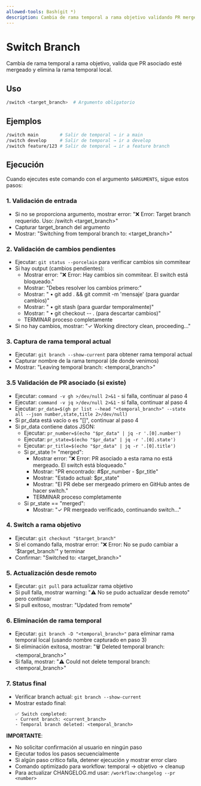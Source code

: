 ```yaml
---
allowed-tools: Bash(git *)
description: Cambia de rama temporal a rama objetivo validando PR mergeado
---
```


# Switch Branch

Cambia de rama temporal a rama objetivo, valida que PR asociado esté mergeado y elimina la rama temporal local.

## Uso
```bash
/switch <target_branch>  # Argumento obligatorio
```

## Ejemplos
```bash
/switch main        # Salir de temporal → ir a main
/switch develop     # Salir de temporal → ir a develop  
/switch feature/123 # Salir de temporal → ir a feature branch
```

## Ejecución

Cuando ejecutes este comando con el argumento `$ARGUMENTS`, sigue estos pasos:

### 1. Validación de entrada
- Si no se proporciona argumento, mostrar error: "❌ Error: Target branch requerido. Uso: /switch <target_branch>"
- Capturar target_branch del argumento
- Mostrar: "Switching from temporal branch to: <target_branch>"

### 2. Validación de cambios pendientes
- Ejecutar: `git status --porcelain` para verificar cambios sin commitear
- Si hay output (cambios pendientes):
  - Mostrar error: "❌ Error: Hay cambios sin commitear. El switch está bloqueado."
  - Mostrar: "Debes resolver los cambios primero:"
  - Mostrar: "  • git add . && git commit -m 'mensaje'  (para guardar cambios)"
  - Mostrar: "  • git stash  (para guardar temporalmente)"
  - Mostrar: "  • git checkout -- .  (para descartar cambios)"
  - TERMINAR proceso completamente
- Si no hay cambios, mostrar: "✓ Working directory clean, proceeding..."

### 3. Captura de rama temporal actual
- Ejecutar: `git branch --show-current` para obtener rama temporal actual
- Capturar nombre de la rama temporal (de donde venimos)
- Mostrar: "Leaving temporal branch: <temporal_branch>"

### 3.5 Validación de PR asociado (si existe)
- Ejecutar: `command -v gh >/dev/null 2>&1` - si falla, continuar al paso 4
- Ejecutar: `command -v jq >/dev/null 2>&1` - si falla, continuar al paso 4
- Ejecutar: `pr_data=$(gh pr list --head "<temporal_branch>" --state all --json number,state,title 2>/dev/null)`
- Si pr_data está vacío o es "[]", continuar al paso 4
- Si pr_data contiene datos JSON:
  - Ejecutar: `pr_number=$(echo "$pr_data" | jq -r '.[0].number')`
  - Ejecutar: `pr_state=$(echo "$pr_data" | jq -r '.[0].state')`
  - Ejecutar: `pr_title=$(echo "$pr_data" | jq -r '.[0].title')`
  - Si pr_state != "merged":
    - Mostrar error: "❌ Error: PR asociado a esta rama no está mergeado. El switch está bloqueado."
    - Mostrar: "PR encontrado: #$pr_number - $pr_title"
    - Mostrar: "Estado actual: $pr_state"
    - Mostrar: "El PR debe ser mergeado primero en GitHub antes de hacer switch."
    - TERMINAR proceso completamente
  - Si pr_state == "merged":
    - Mostrar: "✓ PR mergeado verificado, continuando switch..."

### 4. Switch a rama objetivo
- Ejecutar: `git checkout "$target_branch"`
- Si el comando falla, mostrar error: "❌ Error: No se pudo cambiar a '$target_branch'" y terminar
- Confirmar: "Switched to: <target_branch>"

### 5. Actualización desde remoto
- Ejecutar: `git pull` para actualizar rama objetivo
- Si pull falla, mostrar warning: "⚠️ No se pudo actualizar desde remoto" pero continuar
- Si pull exitoso, mostrar: "Updated from remote"

### 6. Eliminación de rama temporal
- Ejecutar: `git branch -D "<temporal_branch>"` para eliminar rama temporal local (usando nombre capturado en paso 3)
- Si eliminación exitosa, mostrar: "🗑️ Deleted temporal branch: <temporal_branch>"
- Si falla, mostrar: "⚠️ Could not delete temporal branch: <temporal_branch>"

### 7. Status final
- Verificar branch actual: `git branch --show-current`
- Mostrar estado final:
  ```
  ✅ Switch completed:
  - Current branch: <current_branch>
  - Temporal branch deleted: <temporal_branch>
  ```

**IMPORTANTE**:
- No solicitar confirmación al usuario en ningún paso
- Ejecutar todos los pasos secuencialmente
- Si algún paso crítico falla, detener ejecución y mostrar error claro
- Comando optimizado para workflow: temporal → objetivo → cleanup
- Para actualizar CHANGELOG.md usar: `/workflow:changelog --pr <number>`